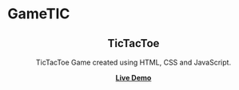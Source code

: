# GameTIC
<h2 align="center">TicTacToe</h2>
<div align="center">
<p>TicTacToe Game created using HTML, CSS and JavaScript.</p>
<a href="https://dineshpatel3463.github.io/GameTIC/" target="_blank"><strong>Live Demo</strong></a>


